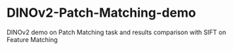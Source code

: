 # DINOv2-Patch-Matching-demo
DINOv2 demo on Patch Matching task and results comparison with SIFT on Feature Matching
